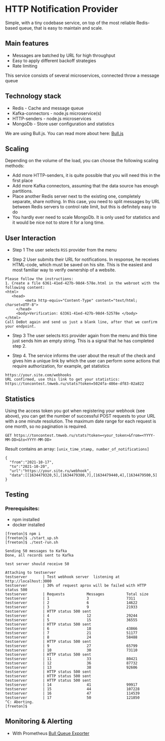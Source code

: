 # HTTP Notification Provider

Simple, with a tiny codebase service, on top of the most reliable Redis-based queue, that is easy to maintain and scale. 

## Main features
 - Messages are batched by URL for high throughput
 - Easy to apply different backoff strategies 
 - Rate limiting

This service consists of several microservices, connected throw a message queue

## Technology stack
 - Redis   - Сache and message queue
 - Kafka-connectors - node.js microservice(s)
 - HTTP-senders - node.js microservices
 - MongoDb - Store user configuration and statistics

We are using Bull.js. You can read more about here: [Bull.js](https://optimalbits.github.io/bull/)
  
## Scaling
Depending on the volume of the load, you can choose the following scaling methods:
 - Add more HTTP-senders, it is quite possible that you will need this in the first place 
 - Add more Kafka connectors, assuming that the data source has enough partitions.  
 - Place another Redis server next to the existing one, completely separate, share nothing. 
   In this case, you need to split messages by URL between Redis servers to control rate limit, but this is 
  definitely easy to do 
 - You hardly ever need to scale MongoDb. It is only used for statistics and it would be nice not to store it for a long time. 

## User Interaction
 - Step 1
   The user selects `RSS` provider from the menu

 - Step 2
   User submits their URL for notifications. In response, he receives HTML-code, which must be saved on his site. 
   This is the easiest and most familiar way to verify ownership of a website.

  ```
  Please follow the instructions:
  1. Create a file 6361-41ed-427b-98d4-578e.html in the webroot with the following content:
  <html>
     <head>
           <meta http-equiv="Content-Type" content="text/html; charset=UTF-8">
       </head>
       <body>Verification: 63361-41ed-427b-98d4-52578e </body>
  </html>
  Call DeBot again and send us just a blank line, after that we confirm your endpoint. 
  ```

 - Step 3
   The user selects `RSS` provider again from the menu and this time just sends him an empty string. This is a signal that he has completed step 2.
   
 - Step 4.
  The service informs the user about the result of the check and gives him a unique link by which the user can perform some actions that require authorization, for example, get statistics
  ```
  https://your.site.com/webhooks 
  URL confirmed, use this link to get your statistics:
  https://toncontest.tmweb.ru/stats?token=5024fa-486e-df83-02a822
  ```

## Statistics
Using the access token you got when registering your webhook (see above), you can get the number of successful POST requests to your URL with a one minute resolution. The maximum date range for each request is one month, so no pagination is required.

```
GET https://toncontest.tmweb.ru/stats?token=<your_token>&from=<YYYY-MM-DD>&to<YYYY-MM-DD>
```

Result contains an array: `[unix_time_stamp, number_of_notifications]`

```
{
  "from":"2021-10-17",
  "to":"2021-10-20",
  "url":"https://your.site.ru/webhook",
  "data":[[1634479320,5],[1634479380,7],[1634479440,4],[1634479500,5]
}
```

## Testing

### Prerequisites:
 - npm installed
 - docker installed
 
```
[freeton]$ npm i
[freeton]$ ./start_up.sh
[freeton]$ ./test-run.sh
```
```
Sending 50 messages to Kafka
Done, all records sent to Kafka

test server should receive 50

Attaching to testserver
testserver       | Test webhook server  listening at http://localhost:3000
testserver       | 30% of request aprox will be failed with HTTP status 500
testserver       | Requests          Messages          Total size
testserver       | 1                 3                 7311
testserver       | 2                 6                 14622
testserver       | 3                 9                 21933
testserver       | HTTP status 500 sent
testserver       | 4                 12                29244
testserver       | 5                 15                36555
testserver       | HTTP status 500 sent
testserver       | 6                 18                43866
testserver       | 7                 21                51177
testserver       | 8                 24                58488
testserver       | HTTP status 500 sent
testserver       | 9                 27                65799
testserver       | 10                30                73110
testserver       | HTTP status 500 sent
testserver       | 11                33                80421
testserver       | 12                36                87732
testserver       | 13                38                92606
testserver       | HTTP status 500 sent
testserver       | HTTP status 500 sent
testserver       | HTTP status 500 sent
testserver       | 14                41                99917
testserver       | 15                44                107228
testserver       | 16                47                114539
testserver       | 17                50                121850
^C: Aborting.
[freeton]$
```

## Monitoring & Alerting

- With Prometheus [Bull Queue Exporter](https://github.com/UpHabit/bull_exporter)

